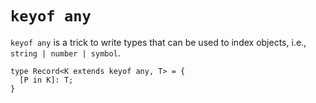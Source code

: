 # `keyof any`

`keyof any` is a trick to write types that can be used to index objects, i.e., `string | number | symbol`.

```
type Record<K extends keyof any, T> = {
  [P in K]: T;
}
```
